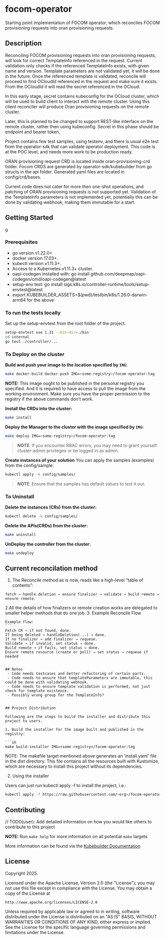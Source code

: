 # focom-operator
Starting point implementation of FOCOM operator, which reconciles FOCOM provisioning requests into oran provisioning requests.

## Description
Reconciling FOCOM provisioning requests into oran provisioning requests, will look for correct TemplateInfo referenced in the request. Current validation only 
checks if the referenced TemplateInfo exists, with given name and version. Template parameters are not validated yet, it will be done in the future.
Once the referenced template is validated, reconcile will proceed to find OCloudId referenced in the request and make sure it exists. From the OCloudId it will
read the secret referenced in the OCloud. 

In this early stage, secret contains kubeconfig for the OCloud cluster, which will be used to build client to interact with the remote cluster. Using this client
reconciler will produce Oran provisioning requests on the remote cluster.

Later, this is planned to be changed to support REST-like interface on the remote cluster, rather then using kubeconfig. Secret in this phase should be endpoint and bearer token,

Project contains few test samples, using testenv, and there is usual e2e test from the operator-sdk that can validate operator deployment.
This code is at the POC level, and needs more work to be production ready.

ORAN provisioning request CRD is located inside oran-provisioning-crd folder.
Focom CRDS are generated by operator-sdk/kubebuilder from go structs in the api folder.
Generated yaml files are located in config/crd/bases.

Current code does not cater for more then one-shot operations, and patching of ORAN provisioning requests is not supported yet.
Validation of the TemplateInfo parameters is not implemented yet, potentially this can be done by validating webhook, making them immutable for a start.



## Getting Started
g


### Prerequisites
- go version v1.22.0+
- docker version 17.03+.
- kubectl version v1.11.3+.
- Access to a Kubernetes v1.11.3+ cluster.
- oapi-codegen installed with: go install github.com/deepmap/oapi-codegen/cmd/oapi-codegen@latest
- setup-env test: go install sigs.k8s.io/controller-runtime/tools/setup-envtest@latest
- export KUBEBUILDER_ASSETS=$(pwd)/testbin/k8s/1.26.0-darwin-arm64 for the above

### To run the tests locally

Set up the setup-envtest from the root folder of the project.
```sh
setup-envtest use 1.31 --bin-dir=./bin
cd internal
go test ./controller/...
```

### To Deploy on the cluster
**Build and push your image to the location specified by `IMG`:**

```sh
make docker-build docker-push IMG=<some-registry>/focom-operator:tag
```

**NOTE:** This image ought to be published in the personal registry you specified.
And it is required to have access to pull the image from the working environment.
Make sure you have the proper permission to the registry if the above commands don’t work.

**Install the CRDs into the cluster:**

```sh
make install
```

**Deploy the Manager to the cluster with the image specified by `IMG`:**

```sh
make deploy IMG=<some-registry>/focom-operator:tag
```

> **NOTE**: If you encounter RBAC errors, you may need to grant yourself cluster-admin
privileges or be logged in as admin.

**Create instances of your solution**
You can apply the samples (examples) from the config/sample:

```sh
kubectl apply -k config/samples/
```

>**NOTE**: Ensure that the samples has default values to test it out.

### To Uninstall
**Delete the instances (CRs) from the cluster:**

```sh
kubectl delete -k config/samples/
```

**Delete the APIs(CRDs) from the cluster:**

```sh
make uninstall
```

**UnDeploy the controller from the cluster:**

```sh
make undeploy
```

## Current reconcilation method

1. The Reconcile method as is now, reads like a high-level “table of contents”: 
```
fetch → handle deletion → ensure finalizer → validate → build remote → ensure remote.
```
2.All the details of how finalizers or remote creation works are delegated to smaller helper methods that do one job.
3. Example Reconcile Flow

    Example flow:
    ```
    Fetch CR → if not found, done.
    If being deleted → handleDeletion(...) → done.
    If no finalizer → add finalizer → requeue.
    Validate → if invalid, set status → done.
    Build remote → if fails, set status → done.
    Ensure remote resource (create or poll) → set status → requeue if needed
   ```

## Notes
    - Code needs testcases and better refactoring of certain parts.
    - Code needs to ensure that templateParameters are immutable, this could be done with validating webhook.
    - Code needs to ensure template validation is performed, not just check for template existence.
    - Possibly wrong group for the TemplateInfo?


## Project Distribution

Following are the steps to build the installer and distribute this project to users.

1. Build the installer for the image built and published in the registry:

```sh
make build-installer IMG=<some-registry>/focom-operator:tag
```

NOTE: The makefile target mentioned above generates an 'install.yaml'
file in the dist directory. This file contains all the resources built
with Kustomize, which are necessary to install this project without
its dependencies.

2. Using the installer

Users can just run kubectl apply -f <URL for YAML BUNDLE> to install the project, i.e.:

```sh
kubectl apply -f https://raw.githubusercontent.com/<org>/focom-operator/<tag or branch>/dist/install.yaml
```

## Contributing
// TODO(user): Add detailed information on how you would like others to contribute to this project

**NOTE:** Run `make help` for more information on all potential `make` targets

More information can be found via the [Kubebuilder Documentation](https://book.kubebuilder.io/introduction.html)

## License

Copyright 2025.

Licensed under the Apache License, Version 2.0 (the "License");
you may not use this file except in compliance with the License.
You may obtain a copy of the License at

    http://www.apache.org/licenses/LICENSE-2.0

Unless required by applicable law or agreed to in writing, software
distributed under the License is distributed on an "AS IS" BASIS,
WITHOUT WARRANTIES OR CONDITIONS OF ANY KIND, either express or implied.
See the License for the specific language governing permissions and
limitations under the License.

